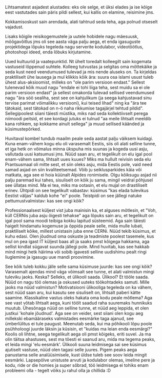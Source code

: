 Lihtsamatest asjadest alustades: eks ole selge, et üksi elades ja ise kõige eest vastutades sain päris pildi sellest, kui kallis on elamine, reisimine jms. 

Kokkamisoskust sain arendada, alati tahtnud seda teha, aga polnud otseselt vajadust.

Lisaks kõigile reisikogemustele ja uutele hobidele nagu mäesuusk, mõõgavõitlus jms oli see aasta väga palju aega, et enda igasuguste projektidega lõpuks tegeleda nagu serverite kodulabor, videotöötlus, photoshopi ideed, enda lõbuks kirjutamine.

Uued kultuurid ja vaatepunktid. Nt ühelt toredalt kolleegilt sain kogemata vastuseid lõppenud suhtele. Kolleeg tutvustas ja selgitas oma mõttekäike ja seda kust need veendumused tulevad ja mis nende aluseks on. Ta kirjeldas praktiliselt ühe lausega ja mul klikkis kõik ära: suura osa islami usust tuleb ühest alus-aksioomist, milleks on "ole parim versioon endast." Sellest tulenevad kõik muud nagu "endale ei tohi liiga teha, sest muidu sa ei ole parim versioon endast" ja sellest omakorda tulevad sellised veendumused nagu "ära söö sealiha, sest see on kahjulikum (ja seega kahjustavad sinu tervise parimat võimalikku versiooni), kui teised lihad" ning ka "ära tee tätokaid, sest tätokad on n-ö naha rikkumise tagajärjel tehtud pildid". Sellegipoolest siiani täiesti müstika, miks nad seda kollektiivselt perega niimoodi peitsid, et see kordagi jutuks ei tulnud "aa meile lihtsalt meeldib kana rohkem, sp kokkame ainult sellega" ja muud sellised käänded ja küsimustepõrked.

Huvitaval kombel tundub maailm peale seda aastat palju väiksem kuidagi. Kuna enam-vähem kogu elu oli varasemalt Eestis, siis oli alati selline tunne, et iga hetk on võimalus minna ükspuha mis suunas ja kogeda uusi asju, vallutada uusi katsumusi jms. Nüüd saan aru, et tegelikult on elu igal pool enam-vähem sama, lihtsalt uues kuues? Miks ma hullult reivisin seda elu Prantsusmaal oli mitte sest, et siin oleks asju, mida Eestis pole, vaid need samad asjad on siin kvaliteetsemad. Võib ju seiklusparkides käia või matkata, aga see ei hoia küünalt Alpides ronimisele. Olgu kõiksugu asjad nii palju paremad kui tahes, sisuliselt on kõik ju sama, mingil veidral põhjusel see üllatas mind. Ma ei tea, miks ma ootasin, et elu mujal on drastiliselt erinev. Ühtpidi on see tegelikult vabastav: küsimus "kas elada tulevikus Eestist väljas" kaldub kohe "ei" poole. Teistpidi on see jällegi natuke pettumustvalmistav: kas see ongi kõik?

Professionaalsest küljest vist juba mainisin ka, et alguses mõtlesin, et "Voh, küll CERNis juba asju õigesti tehakse" aga lõpuks sain aru, et tegelikult on igal pool sama moodi teibiga kokku lapitud süsteemid. Aga sain täiesti haigelt hindamatu kogemuse ja õppida peale selle, mida mulle lubati, praktiliselt kõike, millest unistasin juba enne CERNi. Nüüd tekib küsimus, et kuhu edasi. Olen jõudnud oma oskuste ja teadmiste poolest tasemele, kus mul on pea igast IT küljest baas all ja saaks pmst kõigega hakkama, aga sellist kindlat sügavat suunda jällegi pole. Mind huvitab, kas see hakkab mind mingi hetk häirima või sobib igavesti selline uudishimu pealt ringi liuglemine ja igasugu uue mandi proovimine. 

See kõik tuleb kokku jälle selle sama küsimuse juurde: kas see ongi kõik? Varasemalt ajendas mind väga võimsalt see tunne, et alati valmistun mingi tuleviku jaoks. Keska? Selleks, et ülikooli saada. Ülikool? Et tööle saada. Nüüd on nagu töö olemas ja oskused uuteks töökohtadeks samuti. Mille jaoks ma nüüd valmistun? Motivatsiooni ülikooliga tegeleda on ka vähem, sest nüüd saan aru, kui kasutu see sisuliselt on, lihtsalt paberi kätte saamine. 
Klassikaline vastus oleks hakata oma kodu peale mõtlema? Aga see vast võtab lihtsalt aega, kuni töölt saadud raha suuremaks hunnikuks muutub. Ühesõnaga nüüd on selline tunne, et nüüd aeg leppida, et olen justkui 'kohale jõudnud'. Aga see on veider, sest siiani olen kogu aeg millekski ebamääraseks valmistades eesmärke taga ajanud, see ümberlülitus ei tule paugust. Meenutab seda, kui ma põhikooli lõpu poole psühholoogi juurde läksin ja küsisin, et "kuidas ma leian enda eesmärgi?" Koolis oli lihtne, seega tegelikult aega oli pmst kõigeks, eriti suvel. Ja ma olin täitsa ahastuses, sest ma tõesti ei saanud aru, mida ma tegema peaks, et leida mingi 'elu eesmärk'. Ülikooli suuna leidmisega sai see küsimus ajutiselt vastuse, nüüd olen tagasi selle juures. Pigem peaks aega panustama selle analüüsimisele, kust üldse tuleb see soov leida mingit eesmärki. Lapsepõlve unistuste arvuti ja kodulabor olemas, imeline pere ja kodu, ride or die homies ja super sõbrad, töö leidmisega ei tohiks enam probleemi olla - tegelt võiks ju rahul olla ja chillida :D